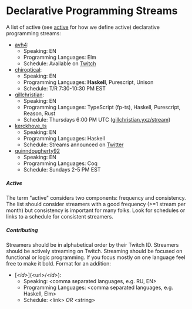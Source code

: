# Declarative Programming Streams

A list of active (see [active](#active) for how we define active) declarative programming streams:

- [avh4](https://www.twitch.tv/avh4):
  - Speaking: EN
  - Programming Languages: Elm
  - Schedule: Available on [Twitch](https://www.twitch.tv/avh4/about)
- [chiroptical](https://twitch.tv/chiroptical):
  - Speaking: EN
  - Programming Languages: **Haskell**, Purescript, Unison
  - Schedule: T/R 7:30-10:30 PM EST
- [gillchristian](https://twitch.tv/gillchristian):
  - Speaking: EN
  - Programming Languages: TypeScript (fp-ts), Haskell, Purescript, Reason, Rust
  - Schedule: Thursdays 6:00 PM UTC ([gillchristian.yxz/stream](https://gillchristian.xyz/stream))
- [kerckhove_ts](https://www.twitch.tv/kerckhove_ts)
  - Speaking: EN
  - Programming Languages: Haskell
  - Schedule: Streams announced on [Twitter](https://twitter.com/kerckhove_ts)
- [quinndougherty92](https://www.twitch.tv/quinndougherty92)
  - Speaking: EN
  - Programming Languages: Coq
  - Schedule: Sundays 2-5 PM EST
  
##### Active

The term "active" considers two components: frequency and consistency. The list should consider streamers with a
good frequency (>=1 stream per month) but consistency is important for many folks. Look for schedules or links to
a schedule for consistent streamers.

##### Contributing

Streamers should be in alphabetical order by their Twitch ID. Streamers should be actively streaming on Twitch.
Streaming should be focused on functional or logic programming. If you focus mostly on one language feel free to make it bold.
Format for an addition:

- \[_<id\>_](<url\>/_<id\>_\):
  - Speaking: <comma separated languages, e.g. RU, EN\>
  - Programming Languages: <comma separated languages, e.g. Haskell, Elm\>
  - Schedule: <link\> _OR_ <string\>
